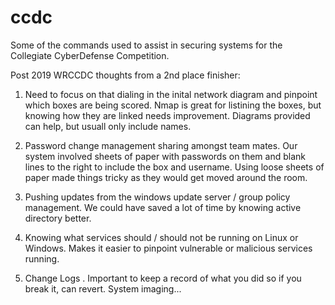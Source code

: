 # ccdc

Some of the commands used to assist in securing systems for the Collegiate CyberDefense Competition.

Post 2019 WRCCDC thoughts from a 2nd place finisher:
1. Need to focus on that dialing in the inital network diagram and pinpoint which boxes are being scored. Nmap is great for listining the boxes, but knowing how they are linked needs improvement. Diagrams provided can help, but usuall only include names. 

2. Password change management sharing amongst team mates. Our system involved sheets of paper with passwords on them and blank lines to the right to include the box and username. Using loose sheets of paper made things tricky as they would get moved around the room.

3. Pushing updates from the windows update server / group policy management. We could have saved a lot of time by knowing active directory better.

4. Knowing what services should / should not be running on Linux or Windows. Makes it easier to pinpoint vulnerable or malicious services running. 

5. Change Logs . Important to keep a record of what you did so if you break it, can revert. System imaging...
